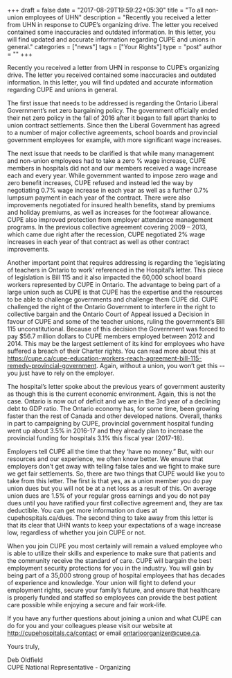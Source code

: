 +++
draft = false
date = "2017-08-29T19:59:22+05:30"
title = "To all non-union employees of UHN"
description = "Recently you received a letter from UHN in response to CUPE’s organizing drive.  The letter you received contained some inaccuracies and outdated information.  In this letter, you will find updated and accurate information regarding CUPE and unions in general."
categories = ["news"]
tags = ["Your Rights"]
type = "post"
author = ""
+++

Recently you received a letter from UHN in response to CUPE’s organizing drive.  The letter you received contained some inaccuracies and outdated information.  In this letter, you will find updated and accurate information regarding CUPE and unions in general. 

The first issue that needs to be addressed is regarding the Ontario Liberal Government’s net zero bargaining policy.  The government officially ended their net zero policy in the fall of 2016 after it began to fall apart thanks to union contract settlements.  Since then the Liberal Government has agreed to a number of major collective agreements, school boards and provincial government employees for example, with more significant wage increases. 
 
The next issue that needs to be clarified is that while many management and non-union employees had to take a zero % wage increase, CUPE members in hospitals did not and our members received a wage increase each and every year.  While government wanted to impose zero wage and zero benefit increases, CUPE refused and instead led the way by negotiating 0.7% wage increase in each year as well as a further 0.7% lumpsum payment in each year of the contract.  There were also improvements negotiated for insured health benefits, stand by premiums and holiday premiums, as well as increases for the footwear allowance. CUPE also improved protection from employer attendance management programs.  In the previous collective agreement covering 2009 – 2013, which came due right after the recession, CUPE negotiated 2% wage increases in each year of that contract as well as other contract improvements.
 
Another important point that requires addressing is regarding the ‘legislating of teachers in Ontario to work’ referenced in the Hospital’s letter.  This piece of legislation is Bill 115 and it also impacted the     60,000 school board workers represented by CUPE in Ontario.  The advantage to being part of a large union such as CUPE is that CUPE has the expertise and the resources to be able to challenge governments and challenge them CUPE did.  CUPE challenged the right of the Ontario Government to interfere in the right to collective bargain and the Ontario Court of Appeal issued a Decision in favour of CUPE and some of the teacher unions, ruling the government’s Bill 115 unconstitutional.  Because of this decision the Government was forced to pay $56.7 million dollars to CUPE members employed between 2012 and 2014.  This may be the largest settlement of its kind for employees who have suffered a breach of their Charter rights.  You can read more about this at https://cupe.ca/cupe-education-workers-reach-agreement-bill-115-remedy-provincial-government.  Again, without a union, you won’t get this -- you just have to rely on the employer.
 
The hospital’s letter spoke about the previous years of government austerity as though this is the current economic environment.  Again, this is not the case.  Ontario is now out of deficit and we are in the 3rd year of a declining debt to GDP ratio.  The Ontario economy has, for some time, been growing faster than the rest of Canada and other developed nations.  Overall, thanks in part to campaigning by CUPE, provincial government hospital funding went up about 3.5% in 2016-17 and they already plan to increase the provincial funding for hospitals 3.1% this fiscal year (2017-18).

Employers tell CUPE all the time that they ‘have no money.” But, with our resources and our experience, we often know better.  We ensure that employers don’t get away with telling false tales and we fight to make sure we get fair settlements.
So, there are two things that CUPE would like you to take from this letter.  The first is that yes, as a union member you do pay union dues but you will not be at a net loss as a result of this.  On average union dues are 1.5% of your regular gross earnings and you do not pay dues until you have ratified your first collective agreement and, they are tax deductible.  You can get more information on dues at cupehospitals.ca/dues.  The second thing to take away from this letter is that its clear that UHN wants to keep your expectations of a wage increase low, regardless of whether you join CUPE or not.
 
When you join CUPE you most certainly will remain a valued employee who is able to utilize their skills and experience to make sure that patients and the community receive the standard of care.  CUPE will bargain the best employment security protections for you in the industry.  You will gain by being part of a 35,000 strong group of hospital employees that has decades of experience and knowledge.  Your union will fight to defend your employment rights, secure your family’s future, and ensure that healthcare is properly funded and staffed so employees can provide the best patient care possible while enjoying a secure and fair work-life.

If you have any further questions about joining a union and what CUPE can do for you and your colleagues please visit our website at http://cupehospitals.ca/contact or email ontarioorganizer@cupe.ca.

Yours truly,
 
Deb Oldfield  
CUPE National Representative - Organizing

